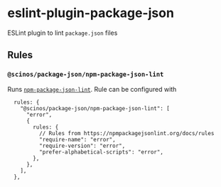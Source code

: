 # eslint-plugin-package-json

ESLint plugin to lint `package.json` files

## Rules

### `@scinos/package-json/npm-package-json-lint`

Runs [`npm-package-json-lint`](https://www.npmjs.com/package/npm-package-json-lint). Rule can be configured with

```
  rules: {
    "@scinos/package-json/npm-package-json-lint": [
      "error",
      {
        rules: {
          // Rules from https://npmpackagejsonlint.org/docs/rules
          "require-name": "error",
          "require-version": "error",
          "prefer-alphabetical-scripts": "error",
        },
      },
    ],
  },
```